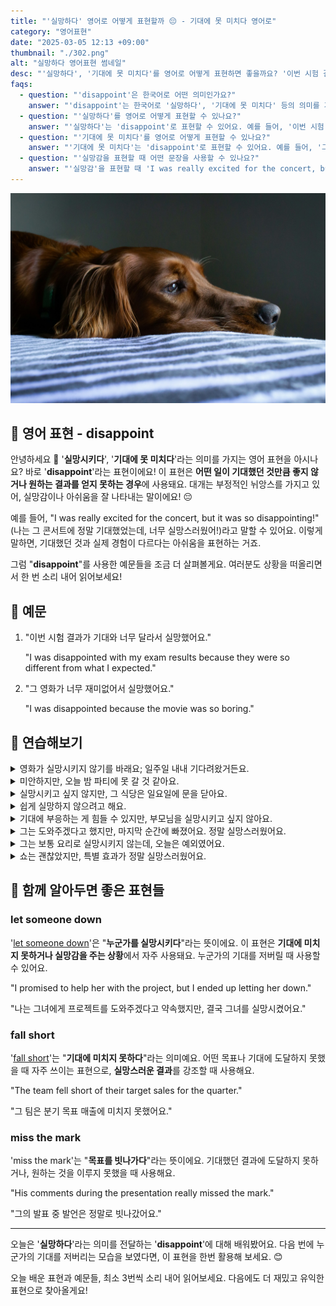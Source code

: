 ```yaml
---
title: "'실망하다' 영어로 어떻게 표현할까 😔 - 기대에 못 미치다 영어로"
category: "영어표현"
date: "2025-03-05 12:13 +09:00"
thumbnail: "./302.png"
alt: "실망하다 영어표현 썸네일"
desc: "'실망하다', '기대에 못 미치다'를 영어로 어떻게 표현하면 좋을까요? '이번 시험 결과가 기대와 너무 달라서 실망했어요.', '그 영화가 너무 재미없어서 실망했어요.' 등을 영어로 표현하는 법을 배워봅시다. 다양한 예문을 통해서 연습하고 본인의 표현으로 만들어 보세요."
faqs:
  - question: "'disappoint'은 한국어로 어떤 의미인가요?"
    answer: "'disappoint'는 한국어로 '실망하다', '기대에 못 미치다' 등의 의미를 가지고 있어요. 어떤 일이 기대했던 것만큼 좋지 않거나 원하는 결과를 얻지 못할 때 사용해요."
  - question: "'실망하다'를 영어로 어떻게 표현할 수 있나요?"
    answer: "'실망하다'는 'disappoint'로 표현할 수 있어요. 예를 들어, '이번 시험 결과가 기대와 너무 달라서 실망했어요'는 'I was disappointed with my exam results because they were so different from what I expected'로 말할 수 있어요."
  - question: "'기대에 못 미치다'를 영어로 어떻게 표현할 수 있나요?"
    answer: "'기대에 못 미치다'는 'disappoint'로 표현할 수 있어요. 예를 들어, '그 영화가 너무 재미없어서 실망했어요'는 'I was disappointed because the movie was so boring'로 말할 수 있어요."
  - question: "'실망감을 표현할 때 어떤 문장을 사용할 수 있나요?"
    answer: "'실망감'을 표현할 때 'I was really excited for the concert, but it was so disappointing!' 같은 문장을 사용할 수 있어요."
---
```


![축 쳐져있는 강아지](./302-1.jpg)

## 🌟 영어 표현 - disappoint

안녕하세요 👋 '**실망시키다**', '**기대에 못 미치다**'라는 의미를 가지는 영어 표현을 아시나요? 바로 '**disappoint**'라는 표현이에요! 이 표현은 **어떤 일이 기대했던 것만큼 좋지 않거나 원하는 결과를 얻지 못하는 경우**에 사용돼요. 대개는 부정적인 뉘앙스를 가지고 있어, 실망감이나 아쉬움을 잘 나타내는 말이에요! 😔

<script async src="https://pagead2.googlesyndication.com/pagead/js/adsbygoogle.js?client=ca-pub-1465612013356152"
     crossorigin="anonymous"></script>
<!-- engple-horizontal-ad -->

<ins class="adsbygoogle"
     style="display:block"
     data-ad-client="ca-pub-1465612013356152"
     data-ad-slot="2106896038"
     data-ad-format="auto"
     data-full-width-responsive="true"></ins>

<script>
     (adsbygoogle = window.adsbygoogle || []).push({});
</script>

예를 들어, "I was really excited for the concert, but it was so disappointing!" (나는 그 콘서트에 정말 기대했었는데, 너무 실망스러웠어!)라고 말할 수 있어요. 이렇게 말하면, 기대했던 것과 실제 경험이 다르다는 아쉬움을 표현하는 거죠.

그럼 "**disappoint**"를 사용한 예문들을 조금 더 살펴볼게요. 여러분도 상황을 떠올리면서 한 번 소리 내어 읽어보세요!

## 📖 예문

1. "이번 시험 결과가 기대와 너무 달라서 실망했어요."

   "I was disappointed with my exam results because they were so different from what I expected."

2. "그 영화가 너무 재미없어서 실망했어요."

   "I was disappointed because the movie was so boring."

## 💬 연습해보기

<details>
<summary>영화가 실망시키지 않기를 바래요; 일주일 내내 기다려왔거든요.</summary>
<span>I hope the movie isn't going to disappoint; I've been looking forward to it all week.</span>
</details>

<details>
<summary>미안하지만, 오늘 밤 파티에 못 갈 것 같아요.</summary>
<span>I hate to disappoint you, but I won't be able to make it to the party tonight.</span>
</details>

<details>
<summary>실망시키고 싶지 않지만, 그 식당은 일요일에 문을 닫아요.</summary>
<span>Not to disappoint you, but the restaurant is closed on Sundays.</span>
</details>

<details>
<summary>쉽게 실망하지 않으려고 해요.</summary>
<span>I try not to be disappointed easily.</span>
</details>

<details>
<summary>기대에 부응하는 게 힘들 수 있지만, 부모님을 실망시키고 싶지 않아요.</summary>
<span>It can be tough living up to expectations, but I don't want to disappoint my parents.</span>
</details>

<details>
<summary>그는 도와주겠다고 했지만, 마지막 순간에 빠졌어요. 정말 실망스러웠어요.</summary>
<span>He said he'd help me, but then he bailed <a href="/blog/in-english/221.at-the-last-minute/">at the last minute</a>. It was really disappointing.</span>
</details>

<details>
<summary>그는 보통 요리로 실망시키지 않는데, 오늘은 예외였어요.</summary>
<span>His cooking is usually not disappointing, but tonight was an exception.</span>
</details>

<details>
<summary>쇼는 괜찮았지만, 특별 효과가 정말 실망스러웠어요.</summary>
<span>The show was alright, but the special effects were really disappointing.</span>
</details>

## 🤝 함께 알아두면 좋은 표현들

### let someone down

'[let someone down](/blog/in-english/120.let-someone-down/)'은 "**누군가를 실망시키다**"라는 뜻이에요. 이 표현은 **기대에 미치지 못하거나 실망감을 주는 상황**에서 자주 사용돼요. 누군가의 기대를 저버릴 때 사용할 수 있어요.

"I promised to help her with the project, but I ended up letting her down."

"나는 그녀에게 프로젝트를 도와주겠다고 약속했지만, 결국 그녀를 실망시켰어요."

### fall short

'[fall short](/blog/in-english/284.fall-short/)'는 "**기대에 미치지 못하다**"라는 의미예요. 어떤 목표나 기대에 도달하지 못했을 때 자주 쓰이는 표현으로, **실망스러운 결과**를 강조할 때 사용해요.

"The team fell short of their target sales for the quarter."

"그 팀은 분기 목표 매출에 미치지 못했어요."

### miss the mark

'miss the mark'는 "**목표를 빗나가다**"라는 뜻이에요. 기대했던 결과에 도달하지 못하거나, 원하는 것을 이루지 못했을 때 사용해요.

"His comments during the presentation really missed the mark."

"그의 발표 중 발언은 정말로 빗나갔어요."

---

오늘은 '**실망하다**'라는 의미를 전달하는 '**disappoint**'에 대해 배워봤어요. 다음 번에 누군가의 기대를 저버리는 모습을 보였다면, 이 표현을 한번 활용해 보세요. 😊

오늘 배운 표현과 예문들, 최소 3번씩 소리 내어 읽어보세요. 다음에도 더 재밌고 유익한 표현으로 찾아올게요!
